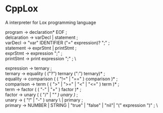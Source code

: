 # CppLox
A interpreter for Lox programming language

program             →  declaration* EOF ; \
delcaration         →  varDecl | statement ; \
varDecl             →  "var" IDENTIFIER ("=" expression)? ";" ; \
statement           →  exprStmt | printStmt ; \
exprStmt            →  expression ";" ; \
printStmt           →  print expression ";" ; \

expression          → ternary ; \
ternary             → equality ( ("?") ternary (":") ternary)* ; \
equality            → comparison ( ( "!=" | "==" ) comparison )* ; \
comparison          → term ( ( ">" | ">=" | "<" | "<=" ) term )* ; \
term                → factor ( ( "-" | "+" ) factor )* ; \
factor              → unary ( ( "/" | "*" ) unary )* ; \
unary               → ( "!" | "-" ) unary \ | primary ; \
primary             → NUMBER | STRING | "true" | "false" | "nil"| "(" expression ")" ; \
